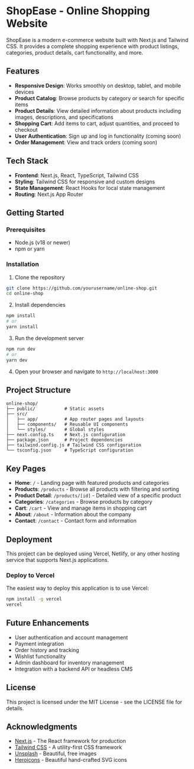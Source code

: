 # ShopEase - Online Shopping Website

ShopEase is a modern e-commerce website built with Next.js and Tailwind CSS. It provides a complete shopping experience with product listings, categories, product details, cart functionality, and more.

## Features

- **Responsive Design**: Works smoothly on desktop, tablet, and mobile devices
- **Product Catalog**: Browse products by category or search for specific items
- **Product Details**: View detailed information about products including images, descriptions, and specifications
- **Shopping Cart**: Add items to cart, adjust quantities, and proceed to checkout
- **User Authentication**: Sign up and log in functionality (coming soon)
- **Order Management**: View and track orders (coming soon)

## Tech Stack

- **Frontend**: Next.js, React, TypeScript, Tailwind CSS
- **Styling**: Tailwind CSS for responsive and custom designs
- **State Management**: React Hooks for local state management
- **Routing**: Next.js App Router

## Getting Started

### Prerequisites

- Node.js (v18 or newer)
- npm or yarn

### Installation

1. Clone the repository
```bash
git clone https://github.com/yourusername/online-shop.git
cd online-shop
```

2. Install dependencies
```bash
npm install
# or
yarn install
```

3. Run the development server
```bash
npm run dev
# or
yarn dev
```

4. Open your browser and navigate to `http://localhost:3000`

## Project Structure

```
online-shop/
├── public/           # Static assets
├── src/
│   ├── app/          # App router pages and layouts
│   ├── components/   # Reusable UI components
│   └── styles/       # Global styles
├── next.config.ts    # Next.js configuration
├── package.json      # Project dependencies
├── tailwind.config.js # Tailwind CSS configuration
└── tsconfig.json     # TypeScript configuration
```

## Key Pages

- **Home**: `/` - Landing page with featured products and categories
- **Products**: `/products` - Browse all products with filtering and sorting
- **Product Detail**: `/products/[id]` - Detailed view of a specific product
- **Categories**: `/categories` - Browse products by category
- **Cart**: `/cart` - View and manage items in shopping cart
- **About**: `/about` - Information about the company
- **Contact**: `/contact` - Contact form and information

## Deployment

This project can be deployed using Vercel, Netlify, or any other hosting service that supports Next.js applications.

### Deploy to Vercel

The easiest way to deploy this application is to use Vercel:

```bash
npm install -g vercel
vercel
```

## Future Enhancements

- User authentication and account management
- Payment integration
- Order history and tracking
- Wishlist functionality
- Admin dashboard for inventory management
- Integration with a backend API or headless CMS

## License

This project is licensed under the MIT License - see the LICENSE file for details.

## Acknowledgments

- [Next.js](https://nextjs.org/) - The React framework for production
- [Tailwind CSS](https://tailwindcss.com/) - A utility-first CSS framework
- [Unsplash](https://unsplash.com/) - Beautiful, free images
- [Heroicons](https://heroicons.com/) - Beautiful hand-crafted SVG icons
